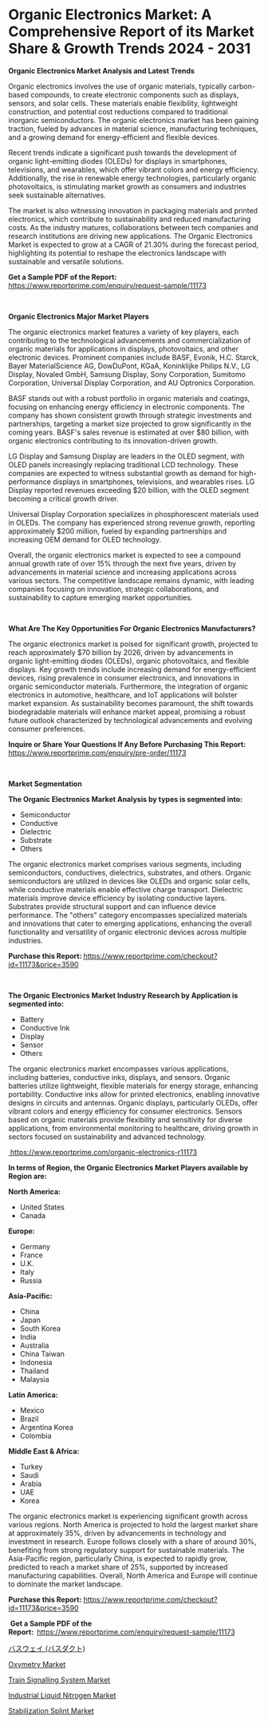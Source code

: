 <p><h1>Organic Electronics Market: A Comprehensive Report of its Market Share & Growth Trends 2024 - 2031</h1></p><p><strong>Organic Electronics Market Analysis and Latest Trends</strong></p>
<p><p>Organic electronics involves the use of organic materials, typically carbon-based compounds, to create electronic components such as displays, sensors, and solar cells. These materials enable flexibility, lightweight construction, and potential cost reductions compared to traditional inorganic semiconductors. The organic electronics market has been gaining traction, fueled by advances in material science, manufacturing techniques, and a growing demand for energy-efficient and flexible devices.</p><p>Recent trends indicate a significant push towards the development of organic light-emitting diodes (OLEDs) for displays in smartphones, televisions, and wearables, which offer vibrant colors and energy efficiency. Additionally, the rise in renewable energy technologies, particularly organic photovoltaics, is stimulating market growth as consumers and industries seek sustainable alternatives.</p><p>The market is also witnessing innovation in packaging materials and printed electronics, which contribute to sustainability and reduced manufacturing costs. As the industry matures, collaborations between tech companies and research institutions are driving new applications. The Organic Electronics Market is expected to grow at a CAGR of 21.30% during the forecast period, highlighting its potential to reshape the electronics landscape with sustainable and versatile solutions.</p></p>
<p><strong>Get a Sample PDF of the Report:&nbsp;</strong> <a href="https://www.reportprime.com/enquiry/request-sample/11173">https://www.reportprime.com/enquiry/request-sample/11173</a></p>
<p>&nbsp;</p>
<p><strong>Organic Electronics Major Market Players</strong></p>
<p><p>The organic electronics market features a variety of key players, each contributing to the technological advancements and commercialization of organic materials for applications in displays, photovoltaics, and other electronic devices. Prominent companies include BASF, Evonik, H.C. Starck, Bayer MaterialScience AG, DowDuPont, KGaA, Koninklijke Philips N.V., LG Display, Novaled GmbH, Samsung Display, Sony Corporation, Sumitomo Corporation, Universal Display Corporation, and AU Optronics Corporation.</p><p>BASF stands out with a robust portfolio in organic materials and coatings, focusing on enhancing energy efficiency in electronic components. The company has shown consistent growth through strategic investments and partnerships, targeting a market size projected to grow significantly in the coming years. BASF's sales revenue is estimated at over $80 billion, with organic electronics contributing to its innovation-driven growth.</p><p>LG Display and Samsung Display are leaders in the OLED segment, with OLED panels increasingly replacing traditional LCD technology. These companies are expected to witness substantial growth as demand for high-performance displays in smartphones, televisions, and wearables rises. LG Display reported revenues exceeding $20 billion, with the OLED segment becoming a critical growth driver.</p><p>Universal Display Corporation specializes in phosphorescent materials used in OLEDs. The company has experienced strong revenue growth, reporting approximately $200 million, fueled by expanding partnerships and increasing OEM demand for OLED technology.</p><p>Overall, the organic electronics market is expected to see a compound annual growth rate of over 15% through the next five years, driven by advancements in material science and increasing applications across various sectors. The competitive landscape remains dynamic, with leading companies focusing on innovation, strategic collaborations, and sustainability to capture emerging market opportunities.</p></p>
<p>&nbsp;</p>
<p><strong>What Are The Key Opportunities For Organic Electronics Manufacturers?</strong></p>
<p><p>The organic electronics market is poised for significant growth, projected to reach approximately $70 billion by 2026, driven by advancements in organic light-emitting diodes (OLEDs), organic photovoltaics, and flexible displays. Key growth trends include increasing demand for energy-efficient devices, rising prevalence in consumer electronics, and innovations in organic semiconductor materials. Furthermore, the integration of organic electronics in automotive, healthcare, and IoT applications will bolster market expansion. As sustainability becomes paramount, the shift towards biodegradable materials will enhance market appeal, promising a robust future outlook characterized by technological advancements and evolving consumer preferences.</p></p>
<p><strong>Inquire or Share Your Questions If Any Before Purchasing This Report:</strong> <a href="https://www.reportprime.com/enquiry/pre-order/11173">https://www.reportprime.com/enquiry/pre-order/11173</a></p>
<p>&nbsp;</p>
<p><strong>Market Segmentation</strong></p>
<p><strong>The Organic Electronics Market Analysis by types is segmented into:</strong></p>
<p><ul><li>Semiconductor</li><li>Conductive</li><li>Dielectric</li><li>Substrate</li><li>Others</li></ul></p>
<p><p>The organic electronics market comprises various segments, including semiconductors, conductives, dielectrics, substrates, and others. Organic semiconductors are utilized in devices like OLEDs and organic solar cells, while conductive materials enable effective charge transport. Dielectric materials improve device efficiency by isolating conductive layers. Substrates provide structural support and can influence device performance. The "others" category encompasses specialized materials and innovations that cater to emerging applications, enhancing the overall functionality and versatility of organic electronic devices across multiple industries.</p></p>
<p><strong>Purchase this Report:&nbsp;</strong><a href="https://www.reportprime.com/checkout?id=11173&price=3590">https://www.reportprime.com/checkout?id=11173&price=3590</a></p>
<p>&nbsp;</p>
<p><strong>The Organic Electronics Market Industry Research by Application is segmented into:</strong></p>
<p><ul><li>Battery</li><li>Conductive Ink</li><li>Display</li><li>Sensor</li><li>Others</li></ul></p>
<p><p>The organic electronics market encompasses various applications, including batteries, conductive inks, displays, and sensors. Organic batteries utilize lightweight, flexible materials for energy storage, enhancing portability. Conductive inks allow for printed electronics, enabling innovative designs in circuits and antennas. Organic displays, particularly OLEDs, offer vibrant colors and energy efficiency for consumer electronics. Sensors based on organic materials provide flexibility and sensitivity for diverse applications, from environmental monitoring to healthcare, driving growth in sectors focused on sustainability and advanced technology.</p></p>
<p><a href="https://www.reportprime.com/organic-electronics-r11173">&nbsp;https://www.reportprime.com/organic-electronics-r11173</a></p>
<p><strong>In terms of Region, the Organic Electronics Market Players available by Region are:</strong></p>
<p>
    <p> <strong> North America: </strong>
        <ul>
            <li>United States</li>
            <li>Canada</li>
        </ul>
        </p> 
    <p> <strong> Europe: </strong>
        <ul>
            <li>Germany</li>
            <li>France</li>
            <li>U.K.</li>
            <li>Italy</li>
            <li>Russia</li>
        </ul>
        </p> 
    <p> <strong> Asia-Pacific: </strong>
        <ul>
            <li>China</li>
            <li>Japan</li>
            <li>South Korea</li>
            <li>India</li>
            <li>Australia</li>
            <li>China Taiwan</li>
            <li>Indonesia</li>
            <li>Thailand</li>
            <li>Malaysia</li>
        </ul>
        </p> 
    <p> <strong> Latin America: </strong>
        <ul>
            <li>Mexico</li>
            <li>Brazil</li>
            <li>Argentina Korea</li>
            <li>Colombia</li>
        </ul>
        </p> 
    <p> <strong> Middle East & Africa: </strong>
        <ul>
            <li>Turkey</li>
            <li>Saudi</li>
            <li>Arabia</li>
            <li>UAE</li>
            <li>Korea</li>
        </ul>
    </p>
    </p>
<p><p>The organic electronics market is experiencing significant growth across various regions. North America is projected to hold the largest market share at approximately 35%, driven by advancements in technology and investment in research. Europe follows closely with a share of around 30%, benefiting from strong regulatory support for sustainable materials. The Asia-Pacific region, particularly China, is expected to rapidly grow, predicted to reach a market share of 25%, supported by increased manufacturing capabilities. Overall, North America and Europe will continue to dominate the market landscape.</p></p>
<p><strong>Purchase this Report: </strong><a href="https://www.reportprime.com/checkout?id=11173&price=3590">https://www.reportprime.com/checkout?id=11173&price=3590</a></p>
<p>&nbsp;<strong>Get a Sample PDF of the Report:&nbsp;&nbsp;</strong><a href="https://www.reportprime.com/enquiry/request-sample/11173">https://www.reportprime.com/enquiry/request-sample/11173</a></p>
<p><strong></strong></p>
<p><p><a href="https://medium.com/@cassianlinzjx/%E3%83%90%E3%82%B9%E3%82%A6%E3%82%A7%E3%82%A4-%E3%83%90%E3%82%B9%E3%83%80%E3%82%AF%E3%83%88-%E5%B8%82%E5%A0%B4%E3%81%AB%E9%96%A2%E3%81%99%E3%82%8B%E3%82%B0%E3%83%AD%E3%83%BC%E3%83%90%E3%83%AB%E3%81%AA%E8%A6%96%E7%82%B9-%E3%83%88%E3%83%AC%E3%83%B3%E3%83%89%E3%81%A8%E4%BA%88%E6%B8%AC-2024%E5%B9%B4-2031%E5%B9%B4-ecf0edeb37c3">バスウェイ (バスダクト)</a></p><p><a href="https://www.linkedin.com/pulse/oxymetry-industry-analysis-report-its-market-size-share-trends-hpp5e?trackingId=5zXIVuvLTd6HBNzHH41vzg%3D%3D">Oxymetry Market</a></p><p><a href="https://issuu.com/reportprime-2/docs/train-signalling-system-market-size_91bdd2f5d2ea22">Train Signalling System Market</a></p><p><a href="https://medium.com/@cesailson56547/the-comprehensive-industrial-liquid-nitrogen-market-research-report-is-essential-for-40c31ee747ef">Industrial Liquid Nitrogen Market</a></p><p><a href="https://www.linkedin.com/pulse/stabilization-splint-market-size-growth-trends-industry-analysis-p8hme?trackingId=Oh9h%2Fd6eShO%2FJKyc2sTAdg%3D%3D">Stabilization Splint Market</a></p></p>